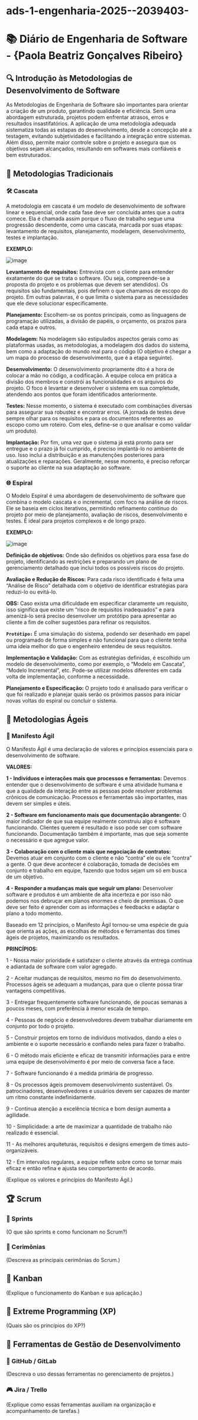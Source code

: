 # ads-1-engenharia-2025--2039403-

# 📚 Diário de Engenharia de Software - {Paola Beatriz Gonçalves Ribeiro}

## 🔍 Introdução às Metodologias de Desenvolvimento de Software 

As Metodologias de Engenharia de Software são importantes para orientar a criação de um produto, garantindo qualidade e eficiência. Sem uma abordagem estruturada, projetos podem enfrentar atrasos, erros e resultados insastifatórios. A aplicação de uma metodologia adequada sistematiza todas as estapas do desenvolvimento, desde a concepção até a testagem, evitando subjetividades e facilitando a integração entre sistemas. Além disso, permite maior controle sobre o projeto e assegura que os objetivos sejam alcançados, resultando em softwares mais confiáveis e bem estruturados.   
## 📖 Metodologias Tradicionais  
### 🛠️ Cascata  
A metodologia em cascata é um modelo de desenvolvimento de software linear e sequencial, onde cada fase deve ser concluída antes que a outra comece. Ela é chamada assim porque o fluxo de trabalho segue uma progressão descendente, como uma cascata, marcada por suas etapas: levantamento de requisitos, planejamento, modelagem, desenvolvimento, testes e implantação.

**EXEMPLO:**

![image](https://github.com/user-attachments/assets/127e572a-cb39-46c3-b825-38148365c9dc)

**Levantamento de requisitos:** Entrevista com o cliente para entender exatamente do que se trata o software. (Ou seja, compreende-se a proposta do projeto e os problemas que devem ser atendidos). Os requisitos são fundamentais, pois definem o que chamamos de escopo do projeto. Em outras palavras, é o que limita o sistema para as necessidades que ele deve solucionar especificamente.

**Planejamento:** Escolhem-se os pontos principais, como as linguagens de programação utilizadas, a divisão de papéis, o orçamento, os prazos para cada etapa e outros.

**Modelagem:** Na modelagem são estipulados aspectos gerais como as plataformas usadas, as metodologias, a modelagem dos dados do sistema, bem como a adaptação do mundo real para o código (O objetivo é chegar a um mapa do processo de desenvolvimento, que é a etapa seguinte).

**Desenvolvimento:** O desenvolvimento propriamente dito é a hora de colocar a mão no código, a codificação. A equipe coloca em prática a divisão dos membros e constrói as funcionalidades e os arquivos do projeto. O foco é levantar e desenvolver o sistema em sua completude, atendendo aos pontos que foram identificados anteriormente.

**Testes:** Nesse momento, o sistema é executado com combinações diversas para assegurar sua robustez e encontrar erros. (A jornada de testes deve sempre olhar para os requisitos e para os documentos referentes ao escopo como um roteiro. Com eles, define-se o que analisar e como validar um produto).

**Implantação:** Por fim, uma vez que o sistema já está pronto para ser entregue e o prazo já foi cumprido, é preciso implantá-lo no ambiente de uso. Isso inclui a distribuição e as manutenções posteriores para atualizações e reparações. Geralmente, nesse momento, é preciso reforçar o suporte ao cliente na sua adaptação ao software.

### 🌐 Espiral  

O Modelo Espiral é uma abordagem de desenvolvimento de software que combina o modelo cascata e o incremental, com foco na análise de riscos. Ele se baseia em ciclos iterativos, permitindo refinamento contínuo do projeto por meio de planejamento, avaliação de riscos, desenvolvimento e testes. É ideal para projetos complexos e de longo prazo.

**EXEMPLO:**

![image](https://github.com/user-attachments/assets/16e7f211-aef1-46ff-82c6-7b1e70fcc6b6)

**Definição de objetivos:** Onde são definidos os objetivos para essa fase do projeto, identificando as restrições e preparando um plano de gerenciamento detalhado que inclui todos os possíveis riscos do projeto.

**Avaliação e Redução de Riscos:** Para cada risco identificado é feita uma “Análise de Risco” detalhada com o objetivo de identificar estratégias para reduzi-lo ou evitá-lo.

**OBS:** Caso exista uma dificuldade em especificar claramente um requisito, isso significa que existe um “risco de requisitos inadequados” e para amenizá-lo será preciso desenvolver um protótipo para apresentar ao cliente a fim de colher sugestões para refinar os requisitos.

**`Protótipo:`** É uma simulação do sistema, podendo ser desenhado em papel ou programado de forma simples e não funcional para que o cliente tenha uma ideia melhor do que o engenheiro entendeu de seus requisitos. 

**Implementação e Validação:** Com as estratégias definidas, é escolhido um modelo de desenvolvimento, como por exemplo, o “Modelo em Cascata”, “Modelo Incremental”, etc. Pode-se utilizar modelos diferentes em cada volta de implementação, conforme a necessidade.

**Planejamento e Especificação:** O projeto todo é analisado para verificar o que foi realizado e planejar quais serão os próximos passos para iniciar novas voltas do espiral ou concluir o sistema.

## 💪 Metodologias Ágeis  
### 📖 Manifesto Ágil  

O Manifesto Ágil é uma declaração de valores e princípios essenciais para o desenvolvimento de software. 

**VALORES:**

**1 - Indivíduos e interações mais que processos e ferramentas:**
Devemos entender que o desenvolvimento de software é uma atividade humana e que a qualidade da interação entre as pessoas pode resolver problemas crônicos de comunicação. Processos e ferramentas são importantes, mas devem ser simples e úteis.

**2 - Software em funcionamento mais que documentação abrangente:**
O maior indicador de que sua equipe realmente construiu algo é software funcionando. Clientes querem é resultado e isso pode ser com software funcionando. Documentação também é importante, mas que seja somente o necessário e que agregue valor.

**3 - Colaboração com o cliente mais que negociação de contratos:**
Devemos atuar em conjunto com o cliente e não “contra” ele ou ele “contra” a gente. O que deve acontecer é colaboração, tomada de decisões em conjunto e trabalho em equipe, fazendo que todos sejam um só em busca de um objetivo.

**4 - Responder a mudanças mais que seguir um plano:**
Desenvolver software e produtos é um ambiente de alta incerteza e por isso não podemos nos debruçar em planos enormes e cheio de premissas. O que deve ser feito é aprender com as informações e feedbacks e adaptar o plano a todo momento.

Baseado em 12 princípios, o Manifesto Ágil tornou-se uma espécie de guia que orienta as ações, as escolhas de métodos e ferramentas dos times ágeis de projetos, maximizando os resultados.

**PRINCÍPIOS:**

1 - Nossa maior prioridade é satisfazer o cliente através da entrega contínua e adiantada de software com valor agregado.

2 - Aceitar mudanças de requisitos, mesmo no fim do desenvolvimento. Processos ágeis se adequam a mudanças, para que o cliente possa tirar vantagens competitivas.

3 - Entregar frequentemente software funcionando, de poucas semanas a poucos meses, com preferência à menor escala de tempo.

4 - Pessoas de negócio e desenvolvedores devem trabalhar diariamente em conjunto por todo o projeto.

5 - Construir projetos em torno de indivíduos motivados, dando a eles o ambiente e o suporte necessário e confiando neles para fazer o trabalho.

6 - O método mais eficiente e eficaz de transmitir informações para e entre uma equipe de desenvolvimento é por meio de conversa face a face.

7 - Software funcionando é a medida primária de progresso.

8 - Os processos ágeis promovem desenvolvimento sustentável. Os patrocinadores, desenvolvedores e usuários devem ser capazes de manter um ritmo constante indefinidamente.

9 - Contínua atenção a excelência técnica e bom design aumenta a agilidade.

10 - Simplicidade: a arte de maximizar a quantidade de trabalho não realizado é essencial.

11 - As melhores arquiteturas, requisitos e designs emergem de times auto-organizáveis.

12 - Em intervalos regulares, a equipe reflete sobre como se tornar mais eficaz e então refina e ajusta seu comportamento de acordo.

(Explique os valores e princípios do Manifesto Ágil.)

## 🏆 Scrum  
### 📅 Sprints  
(O que são sprints e como funcionam no Scrum?)

### 💬 Cerimônias  
(Descreva as principais cerimônias do Scrum.)

## 🎯 Kanban  
(Explique o funcionamento do Kanban e sua aplicação.)

## 🚀 Extreme Programming (XP)  
(Quais são os princípios do XP?)

## 🔧 Ferramentas de Gestão de Desenvolvimento  
### 💪 GitHub / GitLab  
(Descreva o uso dessas ferramentas no gerenciamento de projetos.)

### 🎮 Jira / Trello  
(Explique como essas ferramentas auxiliam na organização e acompanhamento de tarefas.)
